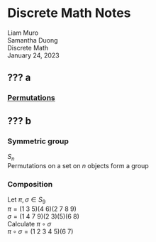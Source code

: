 # Discrete Math Notes

Liam Muro \
Samantha Duong \
Discrete Math \
January 24, 2023

## ??? a

### [Permutations](/Glossary/geometry/permutations.md)

## ??? b

### Symmetric group

$S_n$ \
Permutations on a set on $n$ objects form a group

### Composition

Let $\pi, \sigma \in S_9$ \
$\pi = (1\ 3\ 5)(4\ 6)(2\ 7\ 8\ 9)$ \
$\sigma = (1\ 4\ 7\ 9)(2\ 3)(5)(6\ 8)$ \
Calculate ${\pi}\circ{\sigma}$ \
${\pi}\circ{\sigma} = (1\ 2\ 3\ 4\ 5)(6\ 7)$
